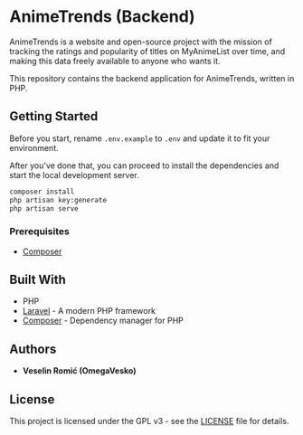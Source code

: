 # AnimeTrends (Backend)

AnimeTrends is a website and open-source project with the mission of tracking the ratings and popularity of titles on MyAnimeList over time, and making this data 
freely available to anyone who wants it.

This repository contains the backend application for AnimeTrends, written in PHP. 

## Getting Started

Before you start, rename `.env.example` to `.env` and update it to fit your environment.

After you've done that, you can proceed to install the dependencies and start the local 
development server.

```bash
composer install
php artisan key:generate
php artisan serve
```

### Prerequisites

- [Composer](https://getcomposer.org/)

## Built With

* PHP
* [Laravel](https://laravel.com/) - A modern PHP framework
* [Composer](https://getcomposer.org/) - Dependency manager for PHP

## Authors

* **Veselin Romić (OmegaVesko)**

## License

This project is licensed under the GPL v3 - see the [LICENSE](LICENSE) file for details.